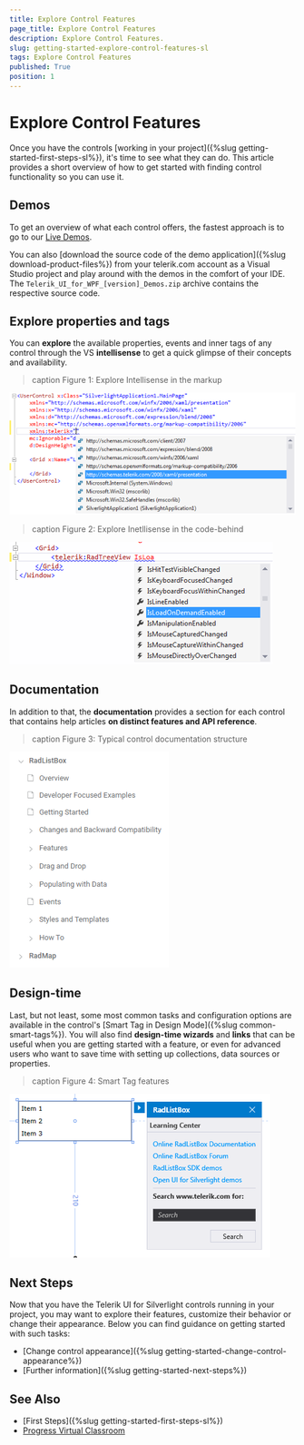 ```yaml
---
title: Explore Control Features
page_title: Explore Control Features
description: Explore Control Features.
slug: getting-started-explore-control-features-sl
tags: Explore Control Features
published: True
position: 1
---
```


# Explore Control Features

Once you have the controls [working in your project]({%slug getting-started-first-steps-sl%}), it's time to see what they can do. This article provides a short overview of how to get started with finding control functionality so you can use it.

## Demos

To get an overview of what each control offers, the fastest approach is to go to our [Live Demos](http://demos.telerik.com/silverlight).

You can also [download the source code of the demo application]({%slug download-product-files%}) from your telerik.com account as a Visual Studio project and play around with the demos in the comfort of your IDE. The `Telerik_UI_for_WPF_[version]_Demos.zip` archive contains the respective source code.

## Explore properties and tags

You can **explore** the available properties, events and inner tags of any control through the VS **intellisense** to get a quick glimpse of their concepts and availability.

>caption Figure 1: Explore Intellisense in the markup

![Explore Intellisense in the markup](adding-telerik-ui-to-an-application/images/installation-adding-application-using-intellisense-vs-wpf-1.png "Explore Intellisense in the markup")

>caption Figure 2: Explore Inetllisense in the code-behind

![Explore Inetllisense in the code-behind](adding-telerik-ui-to-an-application/images/installation-adding-application-using-intellisense-vs-wpf-3.png "Explore Inetllisense in the code-behind")

## Documentation

In addition to that, the **documentation** provides a section for each control that contains help articles **on distinct features and API reference**.

>caption Figure 3: Typical control documentation structure

![Typical control documentation structure](images/typical-control-docs-structure.png "Typical control documentation structure")

## Design-time

Last, but not least, some most common tasks and configuration options are available in the control's [Smart Tag in Design Mode]({%slug common-smart-tags%}). You will also find **design-time wizards** and **links** that can be useful when you are getting started with a feature, or even for advanced users who want to save time with setting up collections, data sources or properties.

>caption Figure 4: Smart Tag features

![Smart Tag features](images/smart-tag-features-sl.png "Smart Tag features")

## Next Steps

Now that you have the Telerik UI for Silverlight controls running in your project, you may want to explore their features, customize their behavior or change their appearance. Below you can find guidance on getting started with such tasks:

* [Change control appearance]({%slug getting-started-change-control-appearance%})
* [Further information]({%slug getting-started-next-steps%})

## See Also

* [First Steps]({%slug getting-started-first-steps-sl%})
* [Progress Virtual Classroom](https://www.telerik.com/account/support/virtual-classroom)
